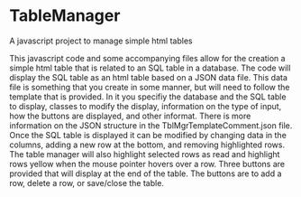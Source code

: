 # TableManager
A javascript project to manage simple html tables

This javascript code and some accompanying files allow for the creation a simple html table that is related to an SQL table in a database.  The code will display the SQL table as an html table based on a JSON data file.  This data file is something that you create in some manner, but will need to follow the template that is provided.  In it you specifiy the database and the SQL table to display, classes to modify the display, information on the type of input, how the buttons are displayed, and other informat.  There is more information on the JSON structure in the TblMgrTemplateComment.json file.  Once the SQL table is displayed it can be modified by changing data in the columns, adding a new row at the bottom, and removing highlighted rows.  The table manager will also highlight selected rows as read and highlight rows yellow when the mouse pointer hovers over a row.  Three buttons are provided that will display at the end of the table.  The buttons are to add a row, delete a row, or save/close the table.
